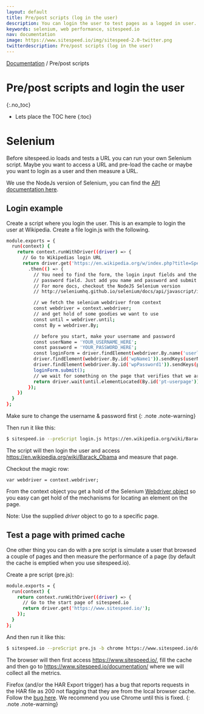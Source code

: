 ```yaml
---
layout: default
title: Pre/post scripts (log in the user)
description: You can login the user to test pages as a logged in user.
keywords: selenium, web performance, sitespeed.io
nav: documentation
image: https://www.sitespeed.io/img/sitespeed-2.0-twitter.png
twitterdescription: Pre/post scripts (log in the user)
---
```

[Documentation]({{site.baseurl}}/documentation/sitespeed.io/) / Pre/post scripts

# Pre/post scripts and login the user
{:.no_toc}

* Lets place the TOC here
{:toc}

# Selenium
Before sitespeed.io loads and tests a URL you can run your own Selenium script. Maybe you want to access a URL and pre-load the cache or maybe you want to login as a user and then measure a URL.

We use the NodeJs version of Selenium, you can find the [API documentation here](http://seleniumhq.github.io/selenium/docs/api/javascript/index.html).

## Login example
Create a script where you login the user. This is an example to login the user at Wikipedia. Create a file login.js with the following.

~~~ bash
module.exports = {
  run(context) {
    return context.runWithDriver((driver) => {
      // Go to Wikipedias login URL
      return driver.get('https://en.wikipedia.org/w/index.php?title=Special:UserLogin&returnto=Main+Page')
        .then(() => {
          // You need to find the form, the login input fields and the
          // password field. Just add you name and password and submit the form
          // For more docs, checkout the NodeJS Selenium version
          // http://seleniumhq.github.io/selenium/docs/api/javascript/index.html

          // we fetch the selenium webdriver from context
          const webdriver = context.webdriver;
          // and get hold of some goodies we want to use
          const until = webdriver.until;
          const By = webdriver.By;

          // before you start, make your username and password
          const userName = 'YOUR_USERNAME_HERE';
          const password = 'YOUR_PASSWORD_HERE';
          const loginForm = driver.findElement(webdriver.By.name('userlogin'));
          driver.findElement(webdriver.By.id('wpName1')).sendKeys(userName);
          driver.findElement(webdriver.By.id('wpPassword1')).sendKeys(password);
          loginForm.submit();
          // we wait for something on the page that verifies that we are logged in
          return driver.wait(until.elementLocated(By.id('pt-userpage')), 3000);
        });
    })
  }
};
~~~

Make sure to change the username & password first
{: .note .note-warning}

Then run it like this:

~~~ bash
$ sitespeed.io --preScript login.js https://en.wikipedia.org/wiki/Barack_Obama
~~~

The script will then login the user and access https://en.wikipedia.org/wiki/Barack_Obama and measure that page.


Checkout the magic row:

~~~
var webdriver = context.webdriver;
~~~

From the context object you get a hold of the Selenium [Webdriver object](http://seleniumhq.github.io/selenium/docs/api/javascript/module/selenium-webdriver/index.html) so you easy can get hold of
the mechanisms for locating an element on the page.

Note: Use the supplied *driver* object to go to a specific page.

## Test a page with primed cache
One other thing you can do with a pre script is simulate a user that browsed a couple of pages and then measure the performance of a page (by default the cache is emptied when you use sitespeed.io).

Create a pre script (pre.js):

~~~ bash
module.exports = {
  run(context) {
    return context.runWithDriver((driver) => {
      // Go to the start page of sitespeed.io
      return driver.get('https://www.sitespeed.io/');
    });
  }
};
~~~

And then run it like this:

~~~ bash
$ sitespeed.io --preScript pre.js -b chrome https://www.sitespeed.io/documentation/
~~~

The browser will then first access https://www.sitespeed.io/, fill the cache and then go to https://www.sitespeed.io/documentation/ where we will collect all the metrics.

Firefox (and/or the HAR Export trigger) has a bug that reports requests in the HAR file as 200 not flagging that they are from the local browser cache. Follow the [bug here](https://github.com/sitespeedio/browsertime/issues/121). We recommend you use Chrome until this is fixed.
{: .note .note-warning}
